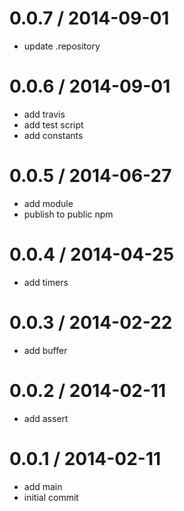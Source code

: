 0.0.7 / 2014-09-01
==================

* update .repository

0.0.6 / 2014-09-01
==================

* add travis
* add test script
* add constants

0.0.5 / 2014-06-27
==================

* add module
* publish to public npm

0.0.4 / 2014-04-25
==================

* add timers

0.0.3 / 2014-02-22
==================

* add buffer

0.0.2 / 2014-02-11
==================

* add assert

0.0.1 / 2014-02-11
==================

* add main
* initial commit
